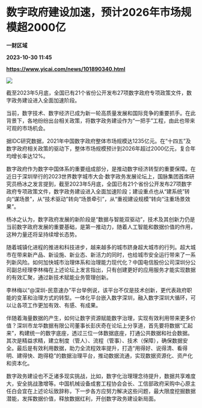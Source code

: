 # 数字政府建设加速，预计2026年市场规模超2000亿
**一财区域**

**2023-10-30 11:45**

**https://www.yicai.com/news/101890340.html**

![](https://imgcdn.yicai.com/uppics/slides/2023/10/dc97562a8c386a0e90f55f18f781288b.jpg)

截至2023年5月底，全国已有21个省份公开发布27项数字政府专项政策文件，数字政务建设进入全面加速阶段。

当前，数字技术、数字经济已成为新一轮高质量发展和国际竞争的重要抓手。在此背景下，各地纷纷出台相关政策，将数字政务建设作为“一把手”工程，由此也带来可观的市场机会。

据IDC研究数据，2021年中国数字政府整体市场规模达1235亿元。在“十四五”及数字政府相关政策的驱动下，整体市场规模预计到2026年超过2000亿元，复合年均增长率达12%。

数字政府作为数字中国体系的重要组成部分，是推动数字经济转型的重要保障。在近日于深圳举行的2023世界数字城市大会·数字政务发展论坛上，国脉集团首席研究员杨冰之发言提到，截至2023年5月底，全国已有21个省份公开发布27项数字政府专项政策文件，数字政务建设进入全面加速阶段；建设重点也从“建系统”转向“谋场景”，从“技术驱动”转向“场景牵引”，从“重视建设规模”转向“注重场景效果”。

杨冰之认为，数字政府发展的新阶段是“数据与智能双驱动”，技术及其创新力仍是当前数字政府发展的重要基础，是第一推动力，随着人工智能和数据价值的作用，这种力量还将呈持续增长态势。

随着城镇化进程的推进和科技进步，越来越多的城市跻身超大城市的行列。超大城市在带来新产品、新设施、新业态、新活力的同时，也给城市安全运行带来了一系列新风险。如何加快城市治理体系和治理能力现代化？中国电信股份公司深圳分公司副总经理李林梅在上述论坛上发言指出，只有创建更好的应用服务才能实现数据的有效汇聚，通过新技术赋能业务管理创新。

李林梅以“@深圳-民意速办”平台举例说，该平台不仅是技术创新，更代表政府职能的变革和治理方式的转型。一体化平台嵌入数字深圳，融入数字深圳大循环，可以让各项工作更加有效、有感、有成果。

伴随着海量数据的产生，如何让数字资源赋能数字治理，实现有效利用带来更多价值？深圳市龙华数据有限公司董事长彭庆奇在论坛上分享道，首先要将数据“汇起来”，构建统一的数字底座，透过三位一体数据底座，打通公共数据和社会数据。其次是精益求精，建立制度（管人）、流程（管事）、技术（保障），确保数据安全。最后是有效利用数据，助力全流程效率提升，打造“用得好、说得清、看得明、建得快、跑得稳”的数据治理平台，推动数据流通，实现数据资源化、资产化和资本化。

数字政务建设也不乏诸多现实挑战，比如，数字化治理理念待提升，数据共享难度大，安全挑战激增等。中国机械设备成套工程协会会长、工信部政府采购中心原主任白会宜在上述论坛致辞称，下一步各方应努力解决这些问题，最大限度挖掘数据潜能，发挥数据价值，释放数据红利，开创数字政务建设新局面。